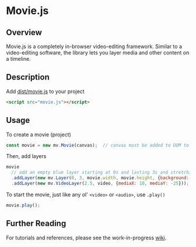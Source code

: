# Movie.js
## Overview
Movie.js is a completely in-browser video-editing framework. Similar to a video-editing software, the library lets you layer media and other content on a timeline.

## Description
Add [dist/movie.js](dist/movie.js) to your project
```html
<script src="movie.js"></script>
```

## Usage
To create a movie (project)
```js
const movie = new mv.Movie(canvas);  // canvas must be added to DOM to see movie
```

Then, add layers
```js
movie
  // add an empty blue layer starting at 0s and lasting 3s and stretching to fill the screen
  .addLayer(new mv.Layer(0, 3, movie.width, movie.height, {background: 'blue'}))
  .addLayer(new mv.VideoLayer(2.5, video, {mediaX: 10, mediaY: -25}));
```

To start the movie, just like any ol' `<video>` or `<audio>`, use `.play()`
```js
movie.play();
```

## Further Reading
For tutorials and references, please see the work-in-progress [wiki](https://github.com/clabe45/movie.js/wiki).
